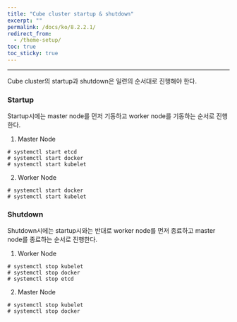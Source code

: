 ```yaml
---
title: "Cube cluster startup & shutdown"
excerpt: ""
permalink: /docs/ko/8.2.2.1/
redirect_from:
  - /theme-setup/
toc: true
toc_sticky: true
---
```


---
Cube cluster의 startup과 shutdown은 일련의 순서대로 진행해야 한다.

### Startup

Startup시에는 master node를 먼저 기동하고 worker node를 기동하는 순서로 진행한다.

1) Master Node

```
# systemctl start etcd
# systemctl start docker
# systemctl start kubelet
```

2) Worker Node

```
# systemctl start docker
# systemctl start kubelet
```

### Shutdown

Shutdown시에는 startup시와는 반대로 worker node를 먼저 종료하고 master node를 종료하는 순서로 진행한다.

1) Worker Node

```
# systemctl stop kubelet
# systemctl stop docker
# systemctl stop etcd
```

2) Master Node

```
# systemctl stop kubelet
# systemctl stop docker
```
